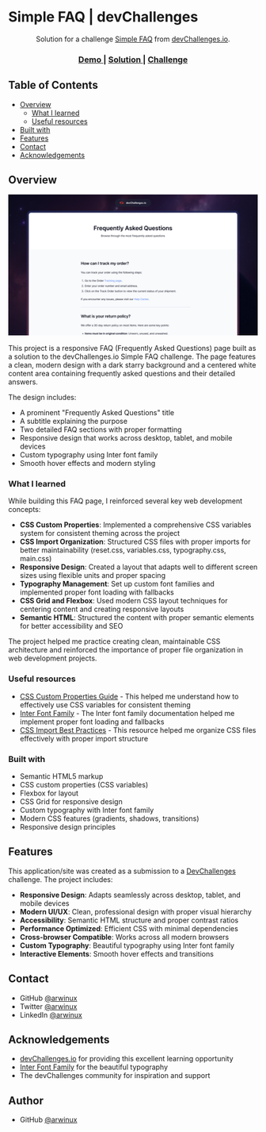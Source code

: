 # Simple FAQ | devChallenges

<div align="center">
   Solution for a challenge <a href="https://devchallenges.io/challenge/simple-faq-challenge" target="_blank">Simple FAQ</a> from <a href="http://devchallenges.io" target="_blank">devChallenges.io</a>.
</div>

<div align="center">
  <h3>
    <a href="https://simple-faq-master-dusky.vercel.app/">
      Demo
    </a>
    <span> | </span>
    <a href="https://github.com/arwinux/frontend-journey/tree/main/01-newbie/simple-faq-master">
      Solution
    </a>
    <span> | </span>
    <a href="https://devchallenges.io/challenge/simple-faq-challenge">
      Challenge
    </a>
  </h3>
</div>

<!-- TABLE OF CONTENTS -->

## Table of Contents

- [Overview](#overview)
  - [What I learned](#what-i-learned)
  - [Useful resources](#useful-resources)
- [Built with](#built-with)
- [Features](#features)
- [Contact](#contact)
- [Acknowledgements](#acknowledgements)

<!-- OVERVIEW -->

## Overview

![screenshot](./thumbnail.jpg)

This project is a responsive FAQ (Frequently Asked Questions) page built as a solution to the devChallenges.io Simple FAQ challenge. The page features a clean, modern design with a dark starry background and a centered white content area containing frequently asked questions and their detailed answers.

The design includes:

- A prominent "Frequently Asked Questions" title
- A subtitle explaining the purpose
- Two detailed FAQ sections with proper formatting
- Responsive design that works across desktop, tablet, and mobile devices
- Custom typography using Inter font family
- Smooth hover effects and modern styling

### What I learned

While building this FAQ page, I reinforced several key web development concepts:

- **CSS Custom Properties**: Implemented a comprehensive CSS variables system for consistent theming across the project
- **CSS Import Organization**: Structured CSS files with proper imports for better maintainability (reset.css, variables.css, typography.css, main.css)
- **Responsive Design**: Created a layout that adapts well to different screen sizes using flexible units and proper spacing
- **Typography Management**: Set up custom font families and implemented proper font loading with fallbacks
- **CSS Grid and Flexbox**: Used modern CSS layout techniques for centering content and creating responsive layouts
- **Semantic HTML**: Structured the content with proper semantic elements for better accessibility and SEO

The project helped me practice creating clean, maintainable CSS architecture and reinforced the importance of proper file organization in web development projects.

### Useful resources

- [CSS Custom Properties Guide](https://developer.mozilla.org/en-US/docs/Web/CSS/Using_CSS_custom_properties) - This helped me understand how to effectively use CSS variables for consistent theming
- [Inter Font Family](https://fonts.google.com/specimen/Inter) - The Inter font family documentation helped me implement proper font loading and fallbacks
- [CSS Import Best Practices](https://developer.mozilla.org/en-US/docs/Web/CSS/@import) - This resource helped me organize CSS files effectively with proper import structure

### Built with

- Semantic HTML5 markup
- CSS custom properties (CSS variables)
- Flexbox for layout
- CSS Grid for responsive design
- Custom typography with Inter font family
- Modern CSS features (gradients, shadows, transitions)
- Responsive design principles

## Features

This application/site was created as a submission to a [DevChallenges](https://devchallenges.io/challenges-dashboard) challenge. The project includes:

- **Responsive Design**: Adapts seamlessly across desktop, tablet, and mobile devices
- **Modern UI/UX**: Clean, professional design with proper visual hierarchy
- **Accessibility**: Semantic HTML structure and proper contrast ratios
- **Performance Optimized**: Efficient CSS with minimal dependencies
- **Cross-browser Compatible**: Works across all modern browsers
- **Custom Typography**: Beautiful typography using Inter font family
- **Interactive Elements**: Smooth hover effects and transitions

## Contact

- GitHub [@arwinux](https://github.com/arwinux)
- Twitter [@arwinux](https://twitter.com/arwinux)
- LinkedIn [@arwinux](https://linkedin.com/in/arwinux)

## Acknowledgements

- [devChallenges.io](https://devchallenges.io/) for providing this excellent learning opportunity
- [Inter Font Family](https://fonts.google.com/specimen/Inter) for the beautiful typography
- The devChallenges community for inspiration and support

## Author

- GitHub [@arwinux](https://github.com/arwinux)
